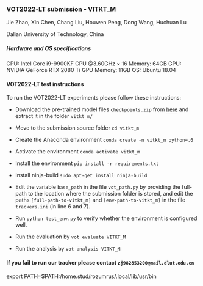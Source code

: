 ### VOT2022-LT submission - VITKT_M
Jie Zhao, Xin Chen, Chang Liu, Houwen Peng, Dong Wang, Huchuan Lu

Dalian University of Technology, China  

##### Hardware and OS specifications
CPU: Intel Core i9-9900KF CPU @3.60GHz × 16 
Memory: 64GB
GPU: NVIDIA GeForce RTX 2080 Ti
GPU Memory: 11GB
OS: Ubuntu 18.04  

#### VOT2022-LT test instructions
To run the VOT2022-LT experiments please follow these instructions:

+ Download the pre-trained model files ``checkpoints.zip`` from [here](https://drive.google.com/file/d/14IUGPwhKlLjiNoFMAAiJG9qMxup9dB7S/view?usp=sharing) and extract it in the folder ``vitkt_m/``

+ Move to the submission source folder ``cd vitkt_m``

+ Create the Anaconda environment ``conda create -n vitkt_m python=.6``

+ Activate the environment ``conda activate vitkt_m``

+ Install the environment ``pip install -r requirements.txt``

+ Install ninja-build ``sudo apt-get install ninja-build``

+ Edit the variable ``base_path`` in the file ``vot_path.py`` by providing the full-path to the location where the submission folder is stored,
and edit the paths ``[full-path-to-vitkt_m]`` and ``[env-path-to-vitkt_m]`` in the file ``trackers.ini`` (in line 6 and 7).
 
+ Run ``python test_env.py`` to verify whether the environment is configured well.
 
+ Run the evaluation by ``vot evaluate VITKT_M`` 

+ Run the analysis by ``vot analysis VITKT_M``  

#### If you fail to run our tracker please contact ``zj982853200@mail.dlut.edu.cn``

export PATH=$PATH:/home.stud/rozumrus/.local/lib/usr/bin
